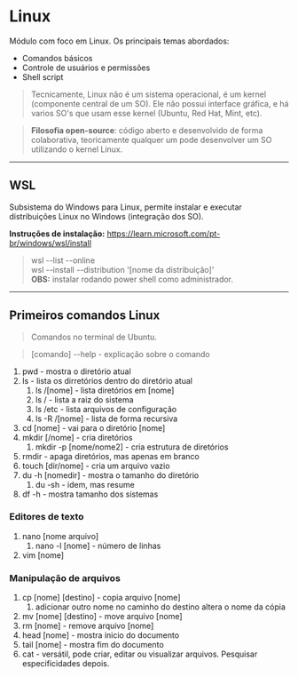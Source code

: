 # Linux

Módulo com foco em Linux. Os principais temas abordados:
* Comandos básicos
* Controle de usuários e permissões
* Shell script

> Tecnicamente, Linux não é um sistema operacional, é um kernel (componente central de um SO). Ele não possui interface gráfica, e há varios SO's que usam esse kernel (Ubuntu, Red Hat, Mint, etc).

> **Filosofia open-source**: código aberto e desenvolvido de forma colaborativa, teoricamente qualquer um pode desenvolver um SO utilizando o kernel Linux.

---

## WSL
Subsistema do Windows para Linux, permite instalar e executar distribuições Linux no Windows (integração dos SO).

**Instruções de instalação:** https://learn.microsoft.com/pt-br/windows/wsl/install

> wsl --list --online\
> wsl --install --distribution '[nome da distribuição]'\
> **OBS:** instalar rodando power shell como administrador.

---
## Primeiros comandos Linux
> Comandos no terminal de Ubuntu.

> [comando] --help - explicação sobre o comando

1. pwd - mostra o diretório atual
2. ls - lista os dirretórios dentro do diretório atual
    1. ls /[nome] - lista diretórios em [nome]
    2. ls / - lista a raiz do sistema
    3. ls /etc - lista arquivos de configuração
    4. ls -R /[nome] - lista de forma recursiva
3. cd [nome] - vai para o diretório [nome]
4. mkdir [/nome] - cria diretórios
    1. mkdir -p [nome/nome2] - cria estrutura de diretórios
5. rmdir - apaga diretórios, mas apenas em branco
6. touch [dir/nome] - cria um arquivo vazio
7. du -h [nomedir] - mostra o tamanho do diretório
    1. du -sh - idem, mas resume
8. df -h - mostra tamanho dos sistemas


### Editores de texto
1. nano [nome arquivo]
    1. nano -l [nome] - número de linhas
2. vim [nome]

### Manipulação de arquivos
1. cp [nome] [destino] - copia arquivo [nome]
    1. adicionar outro nome no caminho do destino altera o nome da cópia
2. mv [nome] [destino] - move arquivo [nome]
3. rm [nome] - remove arquivo [nome]
4. head [nome] - mostra inicio do documento
5. tail [nome] - mostra fim do documento
6. cat - versátil, pode criar, editar ou visualizar arquivos. Pesquisar especificidades depois.

